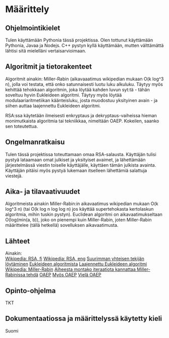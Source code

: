 # Määrittely

## Ohjelmointikielet  

Tulen käyttämään Pythonia tässä projektissa. Olen tottunut käyttämään Pythonia, Javaa ja Nodejs. C++ pystyn kyllä käyttämään, mutten välttämättä lähtisi sitä mielelläni vertaisarvioimaan.

## Algoritmit ja tietorakenteet

Algoritmit ainakin: Miller-Rabin (aikavaaatimus wikipedian mukaan O(k log^3 n), jolla voi testata, että onko satunnaisesti luotu luku alkuluku. Täytyy myös kehittää tehokkaan algoritmin, joka löytää kahden luvun syt:tä - tähän soveltuu hyvin Eukleideen algoritmi. Täytyy myös löytää modulaariaritmetiikan käänteisluku, josta muodostuu yksityinen avain - ja siihen auttaa laajennettu Eukleideen algoritmi.

RSA:ssa käytetään ilmeisesti enkryptaus ja dekryptaus-vaiheissa hieman monimutkaista algoritmia tai tekniikkaa, nimeltään OAEP. Kokeilen, saanko sen toteutettua.

## Ongelmanratkaisu

Tulen tässä projektissa toteuttamaan omaa RSA-salausta. Käyttäjän tulisi pystyä lataamaan omat julkiset ja yksityiset avaimet, ja lähettämään järjestelmässä viestin toiselle käyttäjälle, käyttäen tämän julkista avainta. Käyttäjän pitäisi myös pystyä lukemaan itselleen lähettämiä 
salattuja viestejä.

## Aika- ja tilavaativuudet

Algoritmeista ainakin Miller-Rabin:in aikavaatimus wikipedian mukaan O(k log^3 n) (tai O(k log n log log n) jos käyttää supertehokasta kertolaskun algoritmia, mihin tuskin pystyn). Euclidean algoritmi on aikavaatimukseltaan O(log(min(a, b)), joko on pienempi kuin Miller-Rabin, joten Miller-Rabin määrittelee (tällä hetkellä) sovelluksen aikavaatimusta.

## Lähteet

Ainakin:  
[Wikipedia: RSA, fi](https://fi.wikipedia.org/wiki/RSA)
[Wikipedia: RSA, eng](https://en.wikipedia.org/wiki/RSA_(cryptosystem))
[Suurimman yhteisen tekijän löytäminen](https://brilliant.org/wiki/extended-euclidean-algorithm/)
[Eukleideen algoritmista](https://www.khanacademy.org/computing/computer-science/cryptography/modarithmetic/a/the-euclidean-algorithm)
[Laajennettu Eukleideen algoritmi](https://en.wikipedia.org/wiki/Extended_Euclidean_algorithm)
[Wikipedia: Miller-Rabin](https://en.wikipedia.org/wiki/Miller%E2%80%93Rabin_primality_test)
[Aiheesta montako iteraatiota kannattaa Miller-Rabinissa tehdä](https://stackoverflow.com/questions/6325576/how-many-iterations-of-rabin-miller-should-i-use-for-cryptographic-safe-primes#:~:text=Each%20iteration%20of%20Rabin%2DMiller,that%20the%20number%20is%20composite)
[OAEP](https://en.wikipedia.org/wiki/Optimal_asymmetric_encryption_padding)
[Myös OAEP](https://datatracker.ietf.org/doc/html/rfc2437#section-9.1.1.2)
[Vielä OAEP](https://www.inf.pucrs.br/~calazans/graduate/TPVLSI_I/RSA-oaep_spec.pdf)


## Opinto-ohjelma

TKT

## Dokumentaatiossa ja määrittelyssä käytetty kieli  

Suomi
